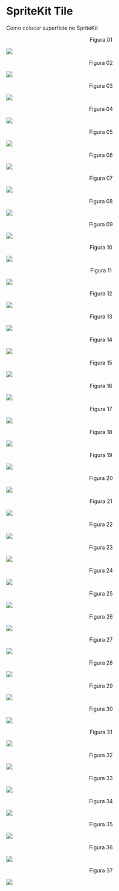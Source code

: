 # SpriteKit Tile

Como colocar superficie no SpriteKit

<div align="center">
Figura 01
</div>

![](Imagens/SpriteKit-Tile-Img01.png)

<div align="center">
Figura 02
</div>

![](Imagens/SpriteKit-Tile-Img02.png)

<div align="center">
Figura 03
</div>

![](Imagens/SpriteKit-Tile-Img03.png)

<div align="center">
Figura 04
</div>

![](Imagens/SpriteKit-Tile-Img04.png)

<div align="center">
Figura 05
</div>

![](Imagens/SpriteKit-Tile-Img05.png)

<div align="center">
Figura 06
</div>

![](Imagens/SpriteKit-Tile-Img06.png)

<div align="center">
Figura 07
</div>

![](Imagens/SpriteKit-Tile-Img07.png)

<div align="center">
Figura 08
</div>

![](Imagens/SpriteKit-Tile-Img08.png)

<div align="center">
Figura 09
</div>

![](Imagens/SpriteKit-Tile-Img09.png)

<div align="center">
Figura 10
</div>

![](Imagens/SpriteKit-Tile-Img10.png)

<div align="center">
Figura 11
</div>

![](Imagens/SpriteKit-Tile-Img11.png)

<div align="center">
Figura 12
</div>

![](Imagens/SpriteKit-Tile-Img12.png)

<div align="center">
Figura 13
</div>

![](Imagens/SpriteKit-Tile-Img13.png)

<div align="center">
Figura 14
</div>

![](Imagens/SpriteKit-Tile-Img14.png)

<div align="center">
Figura 15
</div>

![](Imagens/SpriteKit-Tile-Img15.png)

<div align="center">
Figura 16
</div>

![](Imagens/SpriteKit-Tile-Img16.png)

<div align="center">
Figura 17
</div>

![](Imagens/SpriteKit-Tile-Img17.png)

<div align="center">
Figura 18
</div>

![](Imagens/SpriteKit-Tile-Img18.png)

<div align="center">
Figura 19
</div>

![](Imagens/SpriteKit-Tile-Img19.png)

<div align="center">
Figura 20
</div>

![](Imagens/SpriteKit-Tile-Img20.png)

<div align="center">
Figura 21
</div>

![](Imagens/SpriteKit-Tile-Img21.png)

<div align="center">
Figura 22
</div>

![](Imagens/SpriteKit-Tile-Img22.png)

<div align="center">
Figura 23
</div>

![](Imagens/SpriteKit-Tile-Img23.png)

<div align="center">
Figura 24
</div>

![](Imagens/SpriteKit-Tile-Img24.png)

<div align="center">
Figura 25
</div>

![](Imagens/SpriteKit-Tile-Img25.png)

<div align="center">
Figura 26
</div>

![](Imagens/SpriteKit-Tile-Img26.png)

<div align="center">
Figura 27
</div>

![](Imagens/SpriteKit-Tile-Img27.png)

<div align="center">
Figura 28
</div>

![](Imagens/SpriteKit-Tile-Img28.png)

<div align="center">
Figura 29
</div>

![](Imagens/SpriteKit-Tile-Img29.png)

<div align="center">
Figura 30
</div>

![](Imagens/SpriteKit-Tile-Img30.png)

<div align="center">
Figura 31
</div>

![](Imagens/SpriteKit-Tile-Img31.png)

<div align="center">
Figura 32
</div>

![](Imagens/SpriteKit-Tile-Img32.png)

<div align="center">
Figura 33
</div>

![](Imagens/SpriteKit-Tile-Img33.png)

<div align="center">
Figura 34
</div>

![](Imagens/SpriteKit-Tile-Img34.png)

<div align="center">
Figura 35
</div>

![](Imagens/SpriteKit-Tile-Img35.png)

<div align="center">
Figura 36
</div>

![](Imagens/SpriteKit-Tile-Img36.png)

<div align="center">
Figura 37
</div>

![](Imagens/SpriteKit-Tile-Img37.png)
